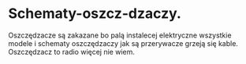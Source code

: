 # Schematy-oszcz-dzaczy.
Oszczędzacze są zakazane bo palą instalecej elektryczne wszystkie modele i schematy oszczędzaczy jak są przerywacze grzeją się kable. 
Oszczędzacz to radio więcej nie wiem. 
